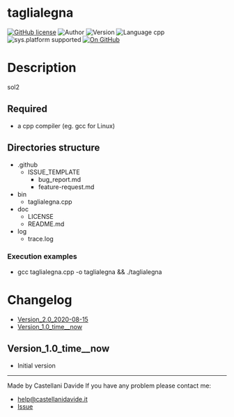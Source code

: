# taglialegna
[![GitHub license](https://img.shields.io/badge/license-GNU-green?style=flat)](https://github.com/CastellaniDavide/taglialegna/blob/master/LICENSE) ![Author](https://img.shields.io/badge/author-Castellani%20Davide-green?style=flat) ![Version](https://img.shields.io/badge/version-v01.01-blue?style=flat) ![Language cpp](https://img.shields.io/badge/language-cpp-yellowgreen?style=flat) ![sys.platform supported](https://img.shields.io/badge/OS%20platform%20supported-All-blue?style=flat) [![On GitHub](https://img.shields.io/badge/on%20GitHub-True-green?style=flat&logo=github)](https://github.com/CastellaniDavide/taglialegna)

# Description
sol2

## Required
 - a cpp compiler (eg. gcc for Linux)
 

## Directories structure
 - .github
   - ISSUE_TEMPLATE
     - bug_report.md
     - feature-request.md
 - bin
	 - taglialegna.cpp
 - doc
   - LICENSE
   - README.md
 - log
	 - trace.log
   
### Execution examples
 - gcc taglialegna.cpp -o taglialegna && ./taglialegna

# Changelog
 - [Version_2.0_2020-08-15](#Version_20_2020-08-15)
 - [Version_1.0_time__now](#Version_10_time__now)


## Version_1.0_time__now
 - Initial version

---
Made by Castellani Davide 
If you have any problem please contact me:
- help@castellanidavide.it
- [Issue](https://github.com/CastellaniDavide/taglialegna/issues)
